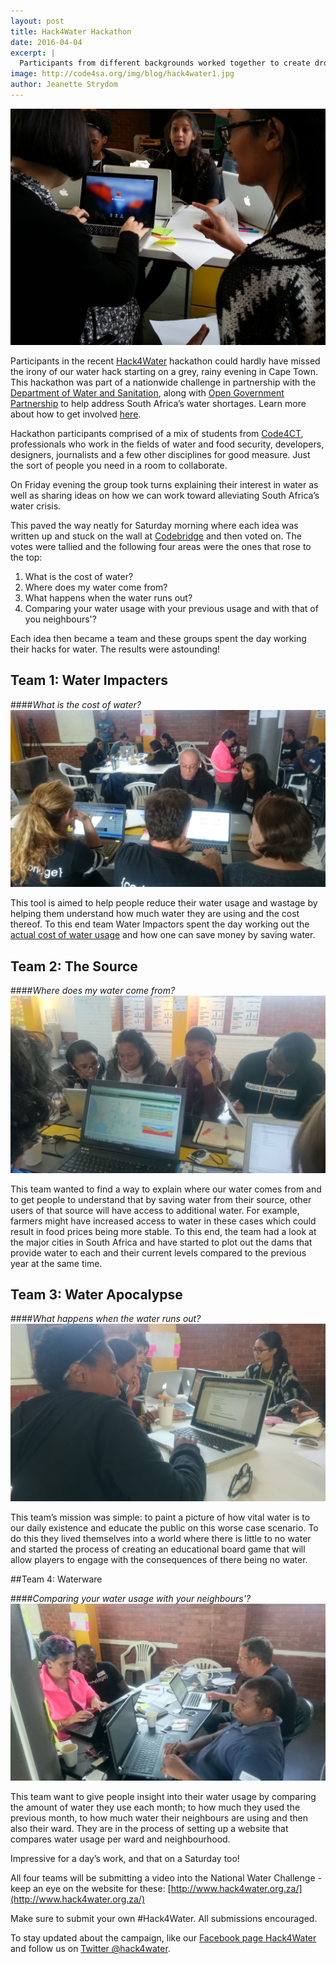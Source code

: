 ```yaml
---
layout: post
title: Hack4Water Hackathon
date: 2016-04-04
excerpt: |
  Participants from different backgrounds worked together to create drought solutions in our recent Hack4Water hackathon. This event forms part of a nationwide challenge in partnership with The Department of Water and Sanitation, Open Government Partnership to help address South Africa’s water shortages. 
image: http://code4sa.org/img/blog/hack4water1.jpg
author: Jeanette Strydom
---
```


<img src="/img/blog/h4w-image.jpg">


Participants in the recent [Hack4Water](http://www.hack4water.org.za/) hackathon could hardly have missed the irony of our water hack starting on a grey, rainy evening in Cape Town. This hackathon was part of a nationwide challenge in partnership with the [Department of Water and Sanitation](https://www.dwa.gov.za/), along with [Open Government Partnership](http://www.opengovpartnership.org/) to help address South Africa’s water shortages. Learn more about how to get involved [here](http://www.hack4water.org.za/).

Hackathon participants comprised of a mix of students from [Code4CT](http://code4ct.com/), professionals who work in the fields of water and food security, developers, designers, journalists and a few other disciplines for good measure. Just the sort of people you need in a room to collaborate.

On Friday evening the group took turns explaining their interest in water as well as sharing ideas on how we can work toward alleviating South Africa’s water crisis.

This paved the way neatly for Saturday morning where each idea was written up and stuck on the wall at [Codebridge](http://www.codebridge.co.za/) and then voted on. The votes were tallied and the following four areas were the ones that rose to the top: 

1. What is the cost of water?
2. Where does my water come from?
3. What happens when the water runs out?
4. Comparing your water usage with your previous usage and with that of you neighbours'?

Each idea then became a team and these groups spent the day working their hacks for water. The results were astounding!

## Team 1: Water Impacters

####_What is the cost of water?_
<img src="/img/blog/h4w-1.JPG">

This tool is aimed to help people reduce their water usage and wastage by helping them understand how much water they are using and the cost thereof. To this end team Water Impactors spent the day working out the [actual cost of water usage](https://docs.google.com/spreadsheets/d/1Rifd-OVjDNJFHlUCzSd73jwZhmuhQI_keOm3jQi59mM/edit#gid=0) and how one can save money by saving water. 

## Team 2: The Source

####_Where does my water come from?_
<img src="/img/blog/h4w-2.JPG">

This team wanted to find a way to explain where our water comes from and to get people to understand that by saving water from their source, other users of that source will have access to additional water. For example, farmers might have increased access to water in these cases which could result in food prices being more stable. To this end, the team had a look at the major cities in South Africa and have started to plot out the dams that provide water to each and their current levels compared to the previous year at the same time. 

## Team 3: Water Apocalypse

####_What happens when the water runs out?_
<img src="/img/blog/h4w-3.JPG">

This team’s mission was simple: to paint a picture of how vital water is to our daily existence and educate the public on this worse case scenario. To do this they lived themselves into a world where there is little to no water and started the process of creating an educational board game that will allow players to engage with the consequences of there being no water.

##Team 4: Waterware

####_Comparing your water usage with your neighbours'?_
<img src="/img/blog/h4w-4.JPG">

This team want to give people insight into their water usage by comparing the amount of water they use each month; to how much they used the previous month, to how much water their neighbours are using and then also their ward. They are in the process of setting up a website that compares water usage per ward and neighbourhood. 

Impressive for a day’s work, and that on a Saturday too!

All four teams will be submitting a video into the National Water Challenge - keep an eye on the website for these: [http://www.hack4water.org.za/](http://www.hack4water.org.za/)

Make sure to submit your own #Hack4Water. All submissions encouraged.

To stay updated about the campaign, like our [Facebook page Hack4Water](https://www.facebook.com/hack4water/) and follow us on [Twitter @hack4water](https://twitter.com/hack4water). 

